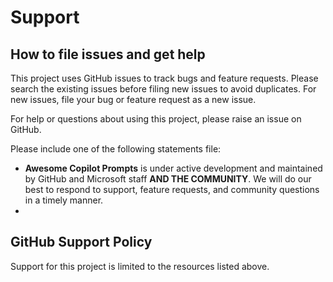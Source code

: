 # Support 

## How to file issues and get help

This project uses GitHub issues to track bugs and feature requests. Please search the existing issues before filing new issues to avoid duplicates. For new issues, file your bug or feature request as a new issue.

For help or questions about using this project, please raise an issue on GitHub.

Please include one of the following statements file:

- **Awesome Copilot Prompts** is under active development and maintained by GitHub and Microsoft staff **AND THE COMMUNITY**. We will do our best to respond to support, feature requests, and community questions in a timely manner.
- 
## GitHub Support Policy

Support for this project is limited to the resources listed above.